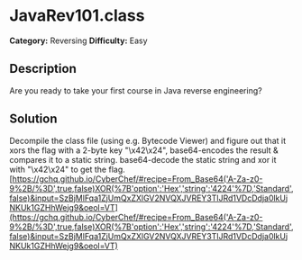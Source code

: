 # JavaRev101.class
**Category:** Reversing
**Difficulty:** Easy

## Description
Are you ready to take your first course in Java reverse engineering?

## Solution
Decompile the class file (using e.g. Bytecode Viewer) and figure out that it xors the flag with a 2-byte key "\x42\x24", base64-encodes the result & compares it to a static string. base64-decode the static string and xor it with "\x42\x24" to get the flag. [https://gchq.github.io/CyberChef/#recipe=From_Base64('A-Za-z0-9%2B/%3D',true,false)XOR(%7B'option':'Hex','string':'4224'%7D,'Standard',false)&input=SzBjMlFqa1ZjUmQxZXlGV2NVQXJVREY3TlJRd1VDcDdja0lkUjNKUk1GZHhWejg9&oeol=VT](https://gchq.github.io/CyberChef/#recipe=From_Base64('A-Za-z0-9%2B/%3D',true,false)XOR(%7B'option':'Hex','string':'4224'%7D,'Standard',false)&input=SzBjMlFqa1ZjUmQxZXlGV2NVQXJVREY3TlJRd1VDcDdja0lkUjNKUk1GZHhWejg9&oeol=VT)